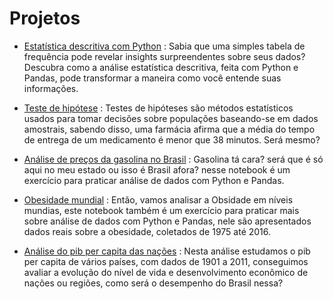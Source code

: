 # Projetos

- [Estatística descritiva com Python](./notebooks/estatistica-python.ipynb) : Sabia que uma simples tabela de frequência pode revelar insights surpreendentes sobre seus dados? Descubra como a análise estatística descritiva, feita com Python e Pandas, pode transformar a maneira como você entende suas informações.

- [Teste de hipótese](./notebooks/teste_de_hipotese-drogaria.ipynb) : Testes de hipóteses são métodos estatísticos usados para tomar decisões sobre populações baseando-se em dados amostrais, sabendo disso, uma farmácia afirma que a média do tempo de entrega de um medicamento é menor que 38 minutos. Será mesmo?

- [Análise de preços da gasolina no Brasil](./notebooks/gasolina-brasil.ipynb) : Gasolina tá cara? será que é só aqui no meu estado ou isso é Brasil afora? nesse notebook é um exercício para praticar análise de dados com Python e Pandas.

- [Obesidade mundial](./notebooks/obesity.ipynb) : Então, vamos analisar a Obsidade em níveis mundias, este notebook também é um exercício para praticar mais sobre análise de dados com Python e Pandas, nele são apresentados dados reais sobre a obesidade,  coletados de 1975 até 2016.

- [Análise do pib per capita das nações](./notebooks/pib-per-capita.ipynb) : Nesta análise estudamos o pib per capita de vários países, com dados de 1901 a 2011, conseguimos avaliar a evolução do nível de vida e desenvolvimento econômico de nações ou regiões, como será o desempenho do Brasil nessa?
